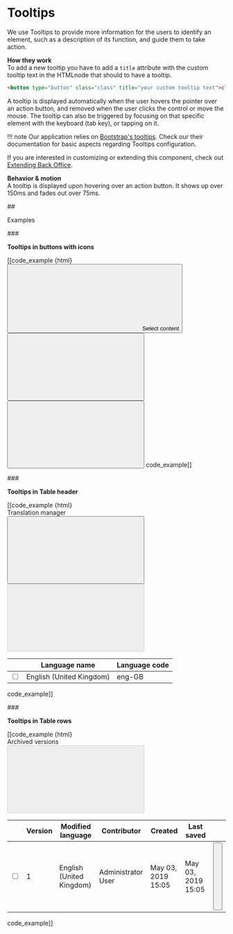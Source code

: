 # Tooltips

We use Tooltips to provide more information for the users to identify an element, such as a description of its function, and guide them to take action.

**<div class="mgt-3">How they work</div>**
To add a new tooltip you have to add a `title` attribute with the custom tooltip text in the HTMLnode that should to have a tooltip.

```html
<button type="button" class="class" title="your custom tooltip text">click me</button>
```

A tooltip is displayed automatically when the user hovers the pointer over an action button, and removed when the user clicks the control or move the mouse. The tooltip can also be triggered by focusing on that specific element with the keyboard (tab key), or tapping on it.

!!! note
    Our application relies on [Bootstrap's tooltips](https://getbootstrap.com/docs/4.1/components/tooltips/). Check our their documentation for basic aspects regarding Tooltips configuration.</br>
    <div class="mgt-2">If you are interested in customizing or extending this component, check out [Extending Back Office](guide/extending/extending_back_office.md#add-tooltips).</div>

**<div class="mgt-3">Behavior & motion</div>**
A tooltip is displayed upon hovering over an action button. It shows up over 150ms and fades out over 75ms.

##<div class="mgt-3 header-line">Examples</div>

###<div class="mgt-minus-2"></div>
**<div class="mgt-minus-5 mgb-3">Tooltips in buttons with icons</div>**
<div class="ez-guidelines-tooltips-sample">
[[code_example {html}
<button type="button" class="btn btn-primary" title="Select content">
    <svg class="ez-icon ez-icon--medium ez-icon--light">
        <use xmlns:xlink="http://www.w3.org/1999/xlink" xlink:href="../../ez-icons.svg#relations"></use>
    </svg>
    Select content
</button>
<button type="button" class="btn ez-btn btn-secondary"  title="Add author">
    <svg class="ez-icon ez-icon-create">
        <use xmlns:xlink="http://www.w3.org/1999/xlink" xlink:href="../../ez-icons.svg#create"></use>
    </svg>
</button>
<button type="button" class="btn ez-btn btn-dark" title="Open new tab">
    <svg class="ez-icon ez-icon-open-newtab">
        <use xmlns:xlink="http://www.w3.org/1999/xlink" xlink:href="../../ez-icons.svg#open-newtab"></use>
    </svg>
</button>
code_example]]
</div>

###<div class="mgt-minus-2"></div>
**<div class="mgb-3">Tooltips in Table header</div>**
<div class="ez-guidelines-tables__with-header mgb-5">
[[code_example {html}
<div class="ez-table-header">
    <div class="ez-table-header__headline">Translation manager</div>
    <div>
        <button type="button" class="btn btn-primary" title="Add translation">
            <svg class="ez-icon ez-icon--medium ez-icon--light ez-icon-create">
                <use xmlns:xlink="http://www.w3.org/1999/xlink" xlink:href="../../ez-icons.svg#create"></use>
            </svg> 
        </button>
        <button type="button" class="btn btn-danger" disabled="disabled">
            <svg class="ez-icon ez-icon--medium ez-icon--light ez-icon-trash">
                <use xmlns:xlink="http://www.w3.org/1999/xlink" xlink:href="../../ez-icons.svg#trash"></use>
            </svg> 
        </button>
    </div>
</div>
<table class="table">
    <thead>
        <tr>
            <th></th>
            <th>Language name</th>
            <th>Language code</th>
        </tr>
    </thead>
    <tbody>
        <tr>
            <td class="ez-checkbox-cell">
                <input type="checkbox">
            </td>
            <td>English (United Kingdom)</td>
            <td>eng-GB</td>
        </tr>
    </tbody>
</table>
code_example]]
</div>

###<div class="mgt-minus-2"></div>
**<div class="mgb-3">Tooltips in Table rows</div>**
<div class="ez-guidelines-tables__with-header ez-guidelines-tables__with-header--action-btn mgb-5">
[[code_example {html}
<div class="ez-table-header">
    <div class="ez-table-header__headline">Archived versions</div>
    <div>
        <button type="button" class="btn btn-danger" disabled="disabled">
            <svg class="ez-icon ez-icon--medium ez-icon--light ez-icon-trash">
                <use xmlns:xlink="http://www.w3.org/1999/xlink" xlink:href="../../ez-icons.svg#trash"></use>
            </svg> 
        </button>
    </div>
</div>
<table class="table">
    <thead>
        <tr>
            <th></th>
            <th>Version</th>
            <th>Modified language</th>
            <th>Contributor</th>
            <th>Created</th>
            <th>Last saved</th>
            <th></th>
        </tr>
    </thead>
    <tbody>
        <tr>
            <td class="ez-table__cell ez-table__cell--has-checkbox">
                <input type="checkbox">
            </td>
            <td class="ez-table__cell">1</td>
            <td class="ez-table__cell">English (United Kingdom)</td>
            <td class="ez-table__cell">Administrator User</td>
            <td class="ez-table__cell">May 03, 2019 15:05</td>
            <td class="ez-table__cell">May 03, 2019 15:05</td>
            <td class="ez-table__cell ez-table__cell--has-action-btns text-right">
                <button type="button" class="btn btn-icon mx-2 ez-btn--content-edit" title="Restore archived version">
                    <svg class="ez-icon ez-icon-edit">
                        <use xmlns:xlink="http://www.w3.org/1999/xlink" xlink:href="../../ez-icons.svg#archive-restore"></use>
                    </svg>
                </button>
            </td>
        </tr>
    </tbody>
</table>
code_example]]
</div>